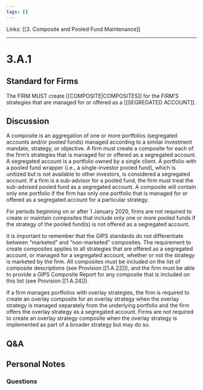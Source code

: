 ```yaml
---
tags: []
---
```

Links: [[3. Composite and Pooled Fund Maintenance]]
___
# 3.A.1
## Standard for Firms
The FIRM MUST create [[COMPOSITE|COMPOSITES]] for the FIRM’S strategies that are managed for or offered as a [[SEGREGATED ACCOUNT]].
## Discussion
A composite is an aggregation of one or more portfolios (segregated accounts and/or pooled funds) managed according to a similar investment mandate, strategy, or objective. A firm must create a composite for each of the firm’s strategies that is managed for or offered as a segregated account. A segregated account is a portfolio owned by a single client. A portfolio with a pooled fund wrapper (i.e., a single-investor pooled fund), which is unitized but is not available to other investors, is considered a segregated account. If a firm is a sub-advisor for a pooled fund, the firm must treat the sub-advised pooled fund as a segregated account. A composite will contain only one portfolio if the firm has only one portfolio that is managed for or offered as a segregated account for a particular strategy.

For periods beginning on or after 1 January 2020, firms are not required to create or maintain composites that include only one or more pooled funds if the strategy of the pooled fund(s) is not offered as a segregated account.

It is important to remember that the GIPS standards do not differentiate between “marketed” and “non-marketed” composites. The requirement to create composites applies to all strategies that are offered as a segregated account, or managed for a segregated account, whether or not the strategy is marketed by the firm. All composites must be included on the list of composite descriptions (see Provision [[1.A.22]]), and the firm must be able to provide a GIPS Composite Report for any composite that is included on this list (see Provision [[1.A.24]]).

If a firm manages portfolios with overlay strategies, the firm is required to create an overlay composite for an overlay strategy when the overlay strategy is managed separately from the underlying portfolio and the firm offers the overlay strategy as a segregated account. Firms are not required to create an overlay strategy composite when the overlay strategy is implemented as part of a broader strategy but may do so.
## Q&A

## Personal Notes

### Questions